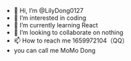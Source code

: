 - 👋 Hi, I’m @LilyDong0127
- 👀 I’m interested in coding
- 🌱 I’m currently learning React
- 💞️ I’m looking to collaborate on nothing
- 📫 How to reach me 1659972104（QQ）
- you can call me MoMo Dong
<!---
LilyDong0127/LilyDong0127 is a ✨ special ✨ repository because its `README.md` (this file) appears on your GitHub profile.
You can click the Preview link to take a look at your changes.
--->
